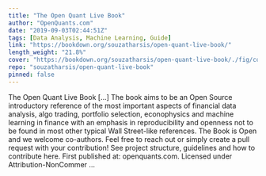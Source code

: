 ```yaml
---
title: "The Open Quant Live Book"
author: "OpenQuants.com"
date: "2019-09-03T02:44:51Z"
tags: [Data Analysis, Machine Learning, Guide]
link: "https://bookdown.org/souzatharsis/open-quant-live-book/"
length_weight: "21.8%"
cover: "https://bookdown.org/souzatharsis/open-quant-live-book/./fig/cover.jpg"
repo: "souzatharsis/open-quant-live-book"
pinned: false
---
```


The Open Quant Live Book [...] The book aims to be an Open Source introductory reference of the most important aspects of financial data analysis, algo trading, portfolio selection, econophysics and machine learning in finance with an emphasis in reproducibility and openness not to be found in most other typical Wall Street-like references. The Book is Open and we welcome co-authors. Feel free to reach out or simply create a pull request with your contribution! See project structure, guidelines and how to contribute here. First published at: openquants.com. Licensed under Attribution-NonCommer ...
